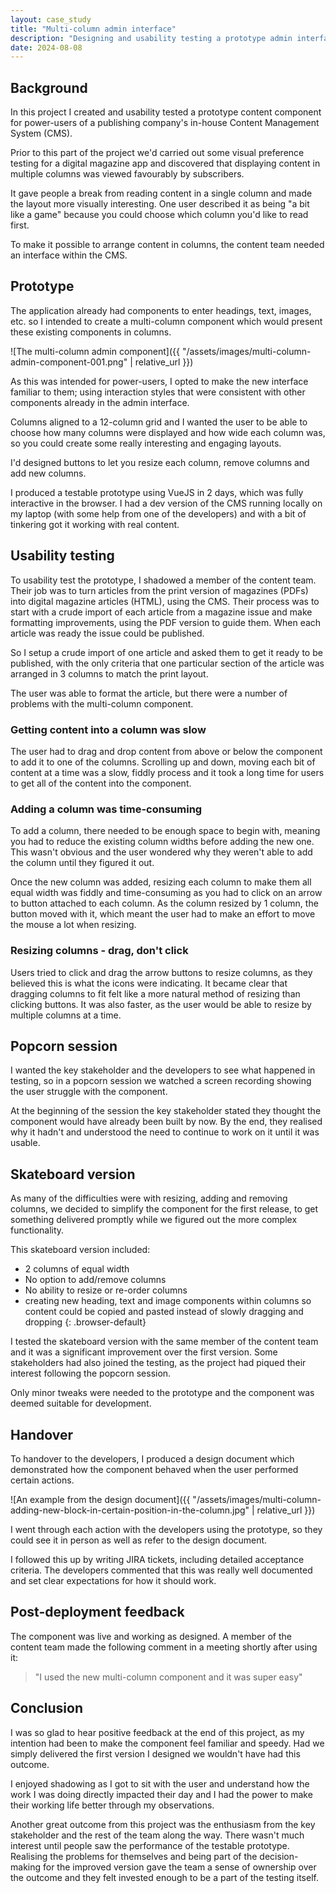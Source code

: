 ```yaml
---
layout: case_study
title: "Multi-column admin interface"
description: "Designing and usability testing a prototype admin interface."
date: 2024-08-08
---
```

## Background

In this project I created and usability tested a prototype content component for power-users of a publishing company's in-house Content Management System (CMS).

Prior to this part of the project we'd carried out some visual preference testing for a digital magazine app and discovered that displaying content in multiple columns was viewed favourably by subscribers.

It gave people a break from reading content in a single column and made the layout more visually interesting. One user described it as being "a bit like a game" because you could choose which column you'd like to read first.

To make it possible to arrange content in columns, the content team needed an interface within the CMS.

## Prototype

The application already had components to enter headings, text, images, etc. so I intended to create a multi-column component which would present these existing components in columns.

![The multi-column admin component]({{ "/assets/images/multi-column-admin-component-001.png" | relative_url }})

As this was intended for power-users, I opted to make the new interface familiar to them; using interaction styles that were consistent with other components already in the admin interface.

Columns aligned to a 12-column grid and I wanted the user to be able to choose how many columns were displayed and how wide each column was, so you could create some really interesting and engaging layouts.

I'd designed buttons to let you resize each column, remove columns and add new columns.

I produced a testable prototype using VueJS in 2 days, which was fully interactive in the browser. I had a dev version of the CMS running locally on my laptop (with some help from one of the developers) and with a bit of tinkering got it working with real content.

## Usability testing

To usability test the prototype, I shadowed a member of the content team. Their job was to turn articles from the print version of magazines (PDFs) into digital magazine articles (HTML), using the CMS. Their process was to start with a crude import of each article from a magazine issue and make formatting improvements, using the PDF version to guide them. When each article was ready the issue could be published.

So I setup a crude import of one article and asked them to get it ready to be published, with the only criteria that one particular section of the article was arranged in 3 columns to match the print layout.

The user was able to format the article, but there were a number of problems with the multi-column component.

### Getting content into a column was slow

The user had to drag and drop content from above or below the component to add it to one of the columns. Scrolling up and down, moving each bit of content at a time was a slow, fiddly process and it took a long time for users to get all of the content into the component.

### Adding a column was time-consuming

To add a column, there needed to be enough space to begin with, meaning you had to reduce the existing column widths before adding the new one. This wasn't obvious and the user wondered why they weren't able to add the column until they figured it out.

Once the new column was added, resizing each column to make them all equal width was fiddly and time-consuming as you had to click on an arrow to button attached to each column. As the column resized by 1 column, the button moved with it, which meant the user had to make an effort to move the mouse a lot when resizing.

### Resizing columns - drag, don't click

Users tried to click and drag the arrow buttons to resize columns, as they believed this is what the icons were indicating. It became clear that dragging columns to fit felt like a more natural method of resizing than clicking buttons. It was also faster, as the user would be able to resize by multiple columns at a time.

## Popcorn session

I wanted the key stakeholder and the developers to see what happened in testing, so in a popcorn session we watched a screen recording showing the user struggle with the component.

At the beginning of the session the key stakeholder stated they thought the component would have already been built by now. By the end, they realised why it hadn't and understood the need to continue to work on it until it was usable.

## Skateboard version

As many of the difficulties were with resizing, adding and removing columns, we decided to simplify the component for the first release, to get something delivered promptly while we figured out the more complex functionality.

This skateboard version included:

- 2 columns of equal width
- No option to add/remove columns
- No ability to resize or re-order columns
- creating new heading, text and image components within columns so content could be copied and pasted instead of slowly dragging and dropping
{: .browser-default}

I tested the skateboard version with the same member of the content team and it was a significant improvement over the first version. Some stakeholders had also joined the testing, as the project had piqued their interest following the popcorn session.

Only minor tweaks were needed to the prototype and the component was deemed suitable for development.

## Handover

To handover to the developers, I produced a design document which demonstrated how the component behaved when the user performed certain actions.

![An example from the design document]({{ "/assets/images/multi-column-adding-new-block-in-certain-position-in-the-column.jpg" | relative_url }})

I went through each action with the developers using the prototype, so they could see it in person as well as refer to the design document.

I followed this up by writing JIRA tickets, including detailed acceptance criteria. The developers commented that this was really well documented and set clear expectations for how it should work.

## Post-deployment feedback

The component was live and working as designed. A member of the content team made the following comment in a meeting shortly after using it:

> "I used the new multi-column component and it was super easy"

## Conclusion

I was so glad to hear positive feedback at the end of this project, as my intention had been to make the component feel familiar and speedy. Had we simply delivered the first version I designed we wouldn't have had this outcome.

I enjoyed shadowing as I got to sit with the user and understand how the work I was doing directly impacted their day and I had the power to make their working life better through my observations.

Another great outcome from this project was the enthusiasm from the key stakeholder and the rest of the team along the way. There wasn't much interest until people saw the performance of the testable prototype. Realising the problems for themselves and being part of the decision-making for the improved version gave the team a sense of ownership over the outcome and they felt invested enough to be a part of the testing itself.